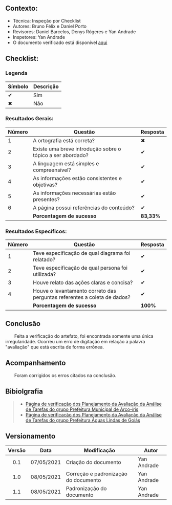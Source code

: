 ## Contexto:	
 - Técnica: Inspeção por Checklist
 - Autores: Bruno Félix e Daniel Porto
 - Revisores: Daniel Barcelos, Denys Rógeres e Yan Andrade 
 - Inspetores: Yan Andrade
 - O documento verificado está disponível [aqui](../../design-ava-dese/nivel-1/ana-tarefas/plan-ava-ana-tarefas.md)

## Checklist:
### Legenda 
|Símbolo|Descrição|
|--|--|
|✔|Sim|
|✖|Não|

### Resultados Gerais:
|Número|Questão|Resposta|
|--|--|--|
|1|A ortografia está correta?|✖|
|2|Existe uma breve introdução sobre o tópico a ser abordado?|✔|
|3|A linguagem está simples e compreensível?|✔|
|4|As informações estão consistentes e objetivas?|✔|
|5|As informações necessárias estão presentes?|✔|
|6|A página possui referências do conteúdo?|✔|
||<strong>Porcentagem de sucesso</strong>|<strong>83,33%</strong>|

### Resultados Específicos:
|Número|Questão|Resposta|
|--|--|--|
|1|Teve especificação de qual diagrama foi relatado?|✔|
|2|Teve especificação de qual persona foi utilizada?|✔|
|3|Houve relato das ações claras e concisa?|✔|
|4|Houve o levantamento correto das perguntas referentes a coleta de dados?|✔|
||<strong>Porcentagem de sucesso</strong>|<strong>100%</strong>|

## Conclusão

&emsp;&emsp;Feita a verificação do artefato, foi encontrada somente uma única irregularidade. Ocorreu um erro de digitação em relação a palavra "avaliação" que está escrita de forma errônea.

## Acompanhamento

&emsp;&emsp;Foram corrigidos os erros citados na conclusão.

## Bibiolgrafia
> - [Página de verificação dos Planejamento da Avaliação da Análise de Tarefas do grupo Prefeitura Municipal de Arco-íris](https://interacao-humano-computador.github.io/2020.1-Prefeitura-Municipal-de-Arco-Iris/#/verificacao/planejamento_avaliacao_tarefas.md)
> - [Página de verificação dos Planejamento da Avaliação da Análise de Tarefas do grupo Prefeitura Águas Lindas de Goiás](https://interacao-humano-computador.github.io/2020.1-Prefeiturade-Aguas-Lindas-de-Goias/verificacao/veri_av_analise_tarefas/)
## Versionamento

| Versão | Data | Modificação | Autor |
|:-:|--|--|--|
|0.1|07/05/2021| Criação do documento | Yan Andrade |
|1.0|08/05/2021| Correção e padronização do documento | Yan Andrade |
|1.1|08/05/2021| Padronização do documento | Yan Andrade |